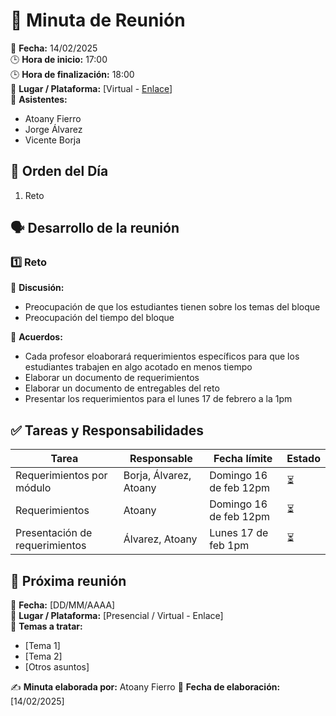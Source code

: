 # 📝 Minuta de Reunión  

📆 **Fecha:** 14/02/2025  
🕒 **Hora de inicio:** 17:00  
🕒 **Hora de finalización:** 18:00  
📍 **Lugar / Plataforma:** [Virtual - [Enlace](https://itesm.zoom.us/my/atoany)]  
👥 **Asistentes:**  
- Atoany Fierro 
- Jorge Álvarez
- Vicente Borja

## 📌 Orden del Día  
1. Reto   

## 🗣️ Desarrollo de la reunión  
### 1️⃣ Reto  
📝 **Discusión:**  
- Preocupación de que los estudiantes tienen sobre los temas del bloque
- Preocupación del tiempo del bloque

📌 **Acuerdos:**  
- Cada profesor eloaborará requerimientos específicos para que los estudiantes trabajen en algo acotado en menos tiempo
- Elaborar un documento de requerimientos
- Elaborar un documento de entregables del reto
- Presentar los requerimientos para el lunes 17 de febrero a la 1pm



## ✅ Tareas y Responsabilidades  
| Tarea | Responsable | Fecha límite | Estado |
|-------|------------|--------------|--------|
| Requerimientos por módulo | Borja, Álvarez, Atoany | Domingo 16 de feb 12pm | ⏳ |
| Requerimientos | Atoany | Domingo 16 de feb 12pm | ⏳ |
| Presentación de requerimientos | Álvarez, Atoany | Lunes 17 de feb 1pm | ⏳ |

## 📅 Próxima reunión  
📆 **Fecha:** [DD/MM/AAAA]  
📍 **Lugar / Plataforma:** [Presencial / Virtual - Enlace]  
📌 **Temas a tratar:**  
- [Tema 1]  
- [Tema 2]  
- [Otros asuntos]  

✍️ **Minuta elaborada por:** Atoany Fierro 
📅 **Fecha de elaboración:** [14/02/2025]  
